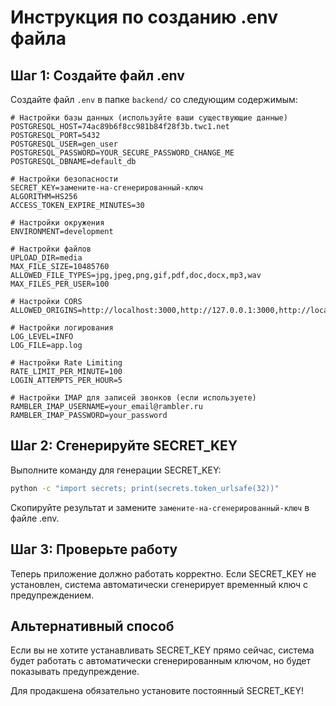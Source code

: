 # Инструкция по созданию .env файла

## Шаг 1: Создайте файл .env

Создайте файл `.env` в папке `backend/` со следующим содержимым:

```env
# Настройки базы данных (используйте ваши существующие данные)
POSTGRESQL_HOST=74ac89b6f8cc981b84f28f3b.twc1.net
POSTGRESQL_PORT=5432
POSTGRESQL_USER=gen_user
POSTGRESQL_PASSWORD=YOUR_SECURE_PASSWORD_CHANGE_ME
POSTGRESQL_DBNAME=default_db

# Настройки безопасности
SECRET_KEY=замените-на-сгенерированный-ключ
ALGORITHM=HS256
ACCESS_TOKEN_EXPIRE_MINUTES=30

# Настройки окружения
ENVIRONMENT=development

# Настройки файлов
UPLOAD_DIR=media
MAX_FILE_SIZE=10485760
ALLOWED_FILE_TYPES=jpg,jpeg,png,gif,pdf,doc,docx,mp3,wav
MAX_FILES_PER_USER=100

# Настройки CORS
ALLOWED_ORIGINS=http://localhost:3000,http://127.0.0.1:3000,http://localhost:5173,http://127.0.0.1:5173

# Настройки логирования
LOG_LEVEL=INFO
LOG_FILE=app.log

# Настройки Rate Limiting
RATE_LIMIT_PER_MINUTE=100
LOGIN_ATTEMPTS_PER_HOUR=5

# Настройки IMAP для записей звонков (если используете)
RAMBLER_IMAP_USERNAME=your_email@rambler.ru
RAMBLER_IMAP_PASSWORD=your_password
```

## Шаг 2: Сгенерируйте SECRET_KEY

Выполните команду для генерации SECRET_KEY:

```bash
python -c "import secrets; print(secrets.token_urlsafe(32))"
```

Скопируйте результат и замените `замените-на-сгенерированный-ключ` в файле .env.

## Шаг 3: Проверьте работу

Теперь приложение должно работать корректно. Если SECRET_KEY не установлен, система автоматически сгенерирует временный ключ с предупреждением.

## Альтернативный способ

Если вы не хотите устанавливать SECRET_KEY прямо сейчас, система будет работать с автоматически сгенерированным ключом, но будет показывать предупреждение.

Для продакшена обязательно установите постоянный SECRET_KEY! 